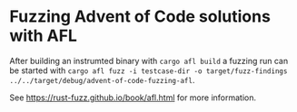 # Fuzzing Advent of Code solutions with AFL
After building an instrumted binary with `cargo afl build` a fuzzing run can be started with `cargo afl fuzz -i testcase-dir -o target/fuzz-findings ../../target/debug/advent-of-code-fuzzing-afl`.

See https://rust-fuzz.github.io/book/afl.html for more information.
